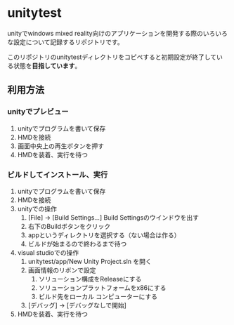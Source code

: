 # unitytest

unityでwindows mixed reality向けのアプリケーションを開発する際のいろいろな設定について記録するリポジトリです。

このリポジトリのunitytestディレクトリをコピペすると初期設定が終了している状態を**目指しています**。

## 利用方法
### unityでプレビュー
1. unityでプログラムを書いて保存
1. HMDを接続
1. 画面中央上の再生ボタンを押す
1. HMDを装着、実行を待つ

### ビルドしてインストール、実行
1. unityでプログラムを書いて保存
1. HMDを接続
1. unityでの操作
    1. [File] -> [Build Settings...] Build Settingsのウインドウを出す
    1. 右下のBuildボタンをクリック
    1. appというディレクトリを選択する（ない場合は作る）
    1. ビルドが始まるので終わるまで待つ
1. visual studioでの操作
    1. unitytest/app/New Unity Project.sln を開く
    1. 画面情報のリボンで設定
        1. ソリューション構成をReleaseにする
        1. ソリューションプラットフォームをx86にする
        1. ビルド先をローカル コンピューターにする
    1. [デバッグ] -> [デバッグなしで開始]
1. HMDを装着、実行を待つ
